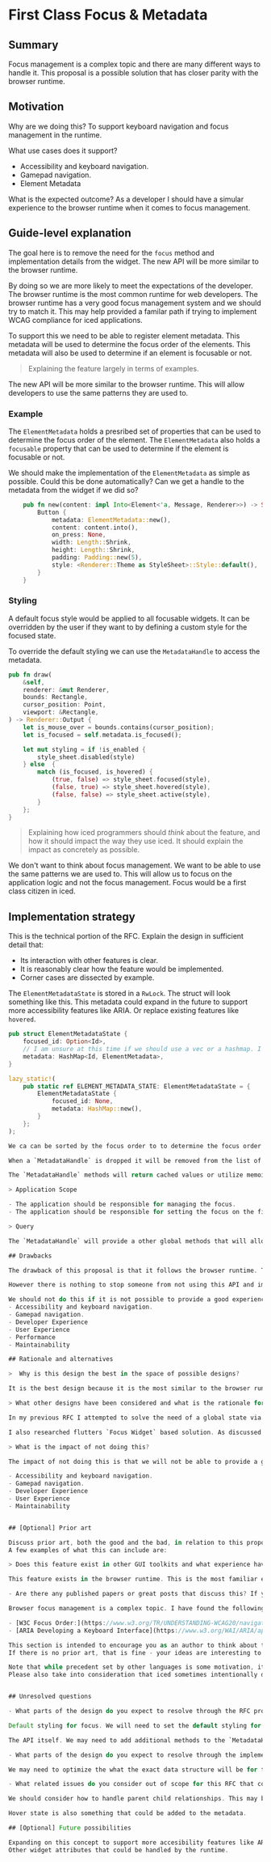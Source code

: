 # First Class Focus & Metadata

## Summary

Focus management is a complex topic and there are many different ways to handle it. This proposal is a possible solution that has closer parity with the browser runtime.

## Motivation

Why are we doing this? 
To support keyboard navigation and focus management in the runtime.

What use cases does it support? 
- Accessibility and keyboard navigation.
- Gamepad navigation.
- Element Metadata

What is the expected outcome?
As a developer I should have a simular experience to the browser runtime when it comes to focus management.

## Guide-level explanation

The goal here is to remove the need for the `focus` method and implementation details from the widget. The new API will be more similar to the browser runtime.

By doing so we are more likely to meet the expectations of the developer. The browser runtime is the most common runtime for web developers. The browser runtime has a very good focus management system and we should try to match it. This may help provided a familar path if trying to implement WCAG compliance for iced applications.

To support this we need to be able to register element metadata. This metadata will be used to determine the focus order of the elements. This metadata will also be used to determine if an element is focusable or not.

> Explaining the feature largely in terms of examples.

The new API will be more similar to the browser runtime. This will allow developers to use the same patterns they are used to.


### Example

The `ElementMetadata` holds a presribed set of properties that can be used to determine the focus order of the element. The `ElementMetadata` also holds a `focusable` property that can be used to determine if the element is focusable or not.

We should make the implementation of the `ElementMetadata` as simple as possible. 
Could this be done automatically? Can we get a handle to the metadata from the widget if we did so?

```rs
    pub fn new(content: impl Into<Element<'a, Message, Renderer>>) -> Self {        
        Button {
            metadata: ElementMetadata::new(),
            content: content.into(),
            on_press: None,
            width: Length::Shrink,
            height: Length::Shrink,
            padding: Padding::new(5),
            style: <Renderer::Theme as StyleSheet>::Style::default(),
        }
    }
```
### Styling 

A default focus style would be applied to all focusable widgets. It can be overridden by the user if they want to by defining a custom style for the focused state.

To override the default styling we can use the `MetadataHandle` to access the metadata.

```rs
pub fn draw(
    &self,
    renderer: &mut Renderer,
    bounds: Rectangle,
    cursor_position: Point,
    viewport: &Rectangle,
) -> Renderer::Output {
    let is_mouse_over = bounds.contains(cursor_position);
    let is_focused = self.metadata.is_focused();

    let mut styling = if !is_enabled {
        style_sheet.disabled(style)
    } else  {
        match (is_focused, is_hovered) {
            (true, false) => style_sheet.focused(style),
            (false, true) => style_sheet.hovered(style),
            (false, false) => style_sheet.active(style),
        }
    };
}
```

> Explaining how iced programmers should *think* about the feature, and how it should impact the way they use iced. It should explain the impact as concretely as possible.

We don't want to think about focus management. We want to be able to use the same patterns we are used to. This will allow us to focus on the application logic and not the focus management. Focus would be a first class citizen in iced.


## Implementation strategy

This is the technical portion of the RFC. Explain the design in sufficient detail that:

- Its interaction with other features is clear.
- It is reasonably clear how the feature would be implemented.
- Corner cases are dissected by example.

<!-- Internally we will use a shared state to determine the the current focus,focus order, and what to focus on next. The element metadata is accessible by the `MetadataHandle`. This will allow us to access the metadata from any thread. The `MetadataHandle` will be created in the `Widget`. This will allow us to access the metadata for drawing and logic. -->


The `ElementMetadataState` is stored in a `RwLock`.  The struct will look something like this. This metadata could expand in the future to support more accessibility features like ARIA. Or replace existing features like `hovered`.

```rs
pub struct ElementMetadataState {
    focused_id: Option<Id>,
    // I am unsure at this time if we should use a vec or a hashmap. I am leaning towards a hashmap because it will be easier to find the metadata by id.
    metadata: HashMap<Id, ElementMetadata>,
}

lazy_static!(
    pub static ref ELEMENT_METADATA_STATE: ElementMetadataState = {
        ElementMetadataState {
            focused_id: None,
            metadata: HashMap::new(),
        }
    };
);
```


```rs
We ca can be sorted by the focus order to to determine the focus order. The first element in the list will be the first element to receive focus. The last element in the list will be the last element to receive focus.

When a `MetadataHandle` is dropped it will be removed from the list of metadata handles. This will allow us to remove elements from the focus order.

The `MetadataHandle` methods will return cached values or utilize memoization. This will allow us to avoid locking for every access.

> Application Scope

- The application should be responsible for managing the focus. 
- The application should be responsible for setting the focus on the first element. - The application will also be responsible for setting the focus on the next element when the `Tab` key is pressed. The application will also be responsible for setting the focus on the previous element when the `Shift + Tab` key is pressed.

> Query

The `MetadataHandle` will provide a other global methods that will allow us to close the gap between the browser runtime and iced. We should be able to query the metadata in the application or the widget. 

## Drawbacks

The drawback of this proposal is that it follows the browser runtime. This may not be the best solution for iced. The browser runtime is not the best runtime for all applications. This may not be the best solution for all applications.

However there is nothing to stop someone from not using this API and implementing their own focus management system.

We should not do this if it is not possible to provide a good experience for the following use cases.
- Accessibility and keyboard navigation.
- Gamepad navigation.
- Developer Experience
- User Experience
- Performance
- Maintainability

## Rationale and alternatives

>  Why is this design the best in the space of possible designs?

It is the best design because it is the most similar to the browser runtime. This will allow developers to use the same patterns they are used to. The developer and the user will not have a jagged learning curve. This will allow developers to focus on the application logic and not the focus management. For the users of Iced applications they will have a friendly and familiar experiences out of the box.

> What other designs have been considered and what is the rationale for not choosing them?

In my previous RFC I attempted to solve the need of a global state via a global state management solution. Specifically one focused on UI state. The downside to that solution is it adds an additional state management solution to the mix. This will add complexity to the application. I think state management should be isolated to another initiative.

I also researched flutters `Focus Widget` based solution. As discussed in my previous RFC it is complex in nature and requires a proxy widget to wrap your widgets in.

> What is the impact of not doing this?

The impact of not doing this is that we will not be able to provide a good experience for the following use cases.

- Accessibility and keyboard navigation.
- Gamepad navigation.
- Developer Experience
- User Experience
- Maintainability


## [Optional] Prior art

Discuss prior art, both the good and the bad, in relation to this proposal.
A few examples of what this can include are:

> Does this feature exist in other GUI toolkits and what experience have their community had?

This feature exists in the browser runtime. This is the most familiar experience for developers.

- Are there any published papers or great posts that discuss this? If you have some relevant papers to refer to, this can serve as a more detailed theoretical background.

Browser focus management is a complex topic. I have found the following resources to be helpful.

- [W3C Focus Order:](https://www.w3.org/TR/UNDERSTANDING-WCAG20/navigation-mechanisms-focus-order.html)
- [ARIA Developing a Keyboard Interface](https://www.w3.org/WAI/ARIA/apg/practices/keyboard-interface)

This section is intended to encourage you as an author to think about the lessons from other toolkits, provide readers of your RFC with a fuller picture.
If there is no prior art, that is fine - your ideas are interesting to us whether they are brand new or if it is an adaptation from other languages.

Note that while precedent set by other languages is some motivation, it does not on its own motivate an RFC.
Please also take into consideration that iced sometimes intentionally diverges from common toolkit features.


## Unresolved questions

- What parts of the design do you expect to resolve through the RFC process before this gets merged?

Default styling for focus. We will need to set the default styling for focus if a focus style is not provided. This will allow us to provide a good experience out of the box.

The API itself. We may need to add additional methods to the `MetadataHandle` to support more use cases. 

- What parts of the design do you expect to resolve through the implementation of this feature before stabilization?

We may need to optimize the what the exact data structure will be for the shared state. And what strategies we will have the best characteristics for locking and caching the shared state.

- What related issues do you consider out of scope for this RFC that could be addressed in the future independently of the solution that comes out of this RFC?

We should consider how to handle parent child relationships. This may be a future feature. We may need to always create a metadata handle for all widgets in the future.

Hover state is also something that could be added to the metadata.

## [Optional] Future possibilities

Expanding on this concept to support more accesibility features like ARIA. 
Other widget attributes that could be handled by the runtime.